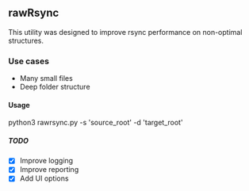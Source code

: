 ## rawRsync
This utility was designed to improve rsync performance on non-optimal structures.

### Use cases
- Many small files
- Deep folder structure

#### Usage
python3 rawrsync.py -s 'source_root' -d 'target_root'

##### TODO
- [x] Improve logging
- [x] Improve reporting
- [x] Add UI options
